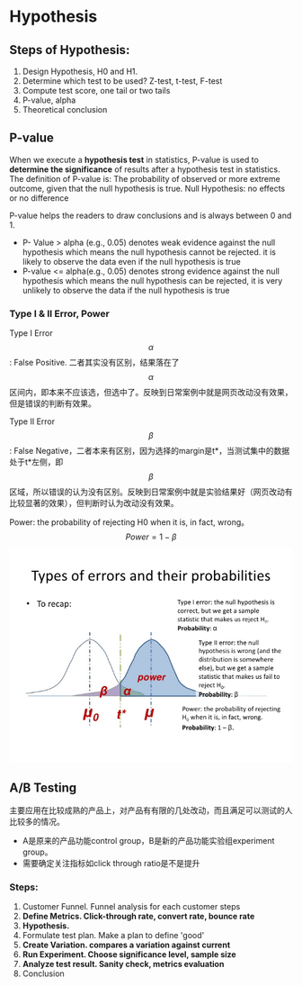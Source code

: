 # Hypothesis



## Steps of Hypothesis:

1. Design Hypothesis, H0 and H1.
2. Determine which test to be used? Z-test, t-test, F-test
3. Compute test score, one tail or two tails
4. P-value, alpha
5. Theoretical conclusion

## **P-value**

When we execute a **hypothesis test** in statistics, P-value is used to **determine the significance** of results after a hypothesis test in statistics. The definition of P-value is: The probability of observed or more extreme outcome, given that the null hypothesis is true. Null Hypothesis: no effects or no difference

P-value helps the readers to draw conclusions and is always between 0 and 1.

* P- Value &gt; alpha \(e.g., 0.05\) denotes weak evidence against the null hypothesis which means the null hypothesis cannot be rejected. it is likely to observe the data even if the null hypothesis is true
* P-value &lt;=  alpha\(e.g., 0.05\) denotes strong evidence against the null hypothesis which means the null hypothesis can be rejected, it is very unlikely to observe the data if the null hypothesis is true

### Type I & II Error, Power

Type I Error $$\alpha$$ : False Positive. 二者其实没有区别，结果落在了$$\alpha$$区间内，即本来不应该选，但选中了。反映到日常案例中就是网页改动没有效果，但是错误的判断有效果。

Type II Error $$\beta$$: False Negative，二者本来有区别，因为选择的margin是t\*，当测试集中的数据处于t\*左侧，即$$\beta$$区域，所以错误的认为没有区别。反映到日常案例中就是实验结果好（网页改动有比较显著的效果），但判断时认为改动没有效果。

Power: the probability of rejecting H0 when it is, in fact, wrong。 $$Power=1-\beta$$ 

![](../.gitbook/assets/image%20%2871%29.png)

## A/B Testing

主要应用在比较成熟的产品上，对产品有有限的几处改动，而且满足可以测试的人比较多的情况。

* A是原来的产品功能control group，B是新的产品功能实验组experiment group。
* 需要确定关注指标如click through ratio是不是提升

### Steps:

1. Customer Funnel. Funnel analysis for each customer steps
2. **Define Metrics. Click-through rate, convert rate, bounce rate**
3. **Hypothesis.**
4. Formulate test plan. Make a plan to define 'good'
5. **Create Variation. compares a variation against current**
6. **Run Experiment. Choose significance level, sample size**
7. **Analyze test result. Sanity check, metrics evaluation**
8. Conclusion

